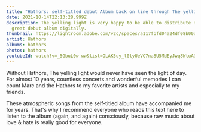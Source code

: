```yaml
---
title: "Hathors: self-titled debut Album back on line through The yelling light"
date: 2021-10-14T22:13:28.999Z
description: The yelling light is very happy to be able to distribute Hathors'
  great debut album digitally.
thumbnail: https://lightroom.adobe.com/v2c/spaces/a117fbfd04a24df08b00dc7343422215/assets/5aff9652f4540936d4d6fa45c63293f0/revisions/b1deb3bf67124c908b35005fe6e1b922/renditions/d4a8a123a9f0bd144e65c8dee83e6087
artist: Hathors
albums: hathors
photos: hathors
youtubeId: watch?v=_5GbuL0w-ww&list=OLAK5uy_l0lyUeVC7na8U5MdEyJwq8WtuA3iCFYMs
---
```

Without Hathors, The yelling light would never have seen the light of day. For almost 10 years, countless concerts and wonderful memories I can count Marc and the Hathors to my favorite artists and especially to my friends. 

These atmospheric songs from the self-titled album have accompanied me for years.  That's why I recommend everyone who reads this text here to listen to the album (again, and again) consciously, because raw music about love & hate is really good for everyone.